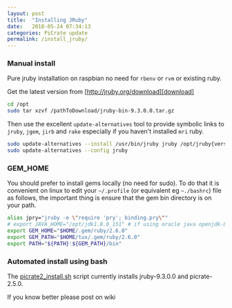 ```yaml
---
layout: post
title:  "Installing JRuby"
date:   2018-05-24 07:34:13
categories: PiCrate update
permalink: /install_jruby/
---
```

### Manual install ###

Pure jruby installation on raspbian no need for `rbenv` or `rvm` or existing ruby.


Get the latest version from [http://jruby.org/download][download]

```bash
cd /opt
sudo tar xzvf /pathToDownload/jruby-bin-9.3.0.0.tar.gz
```

Then use the excellent `update-alternatives` tool to provide symbolic links to `jruby`, `jgem`, `jirb` and `rake` especially if you haven't installed `mri` ruby.

```bash
sudo update-alternatives --install /usr/bin/jruby jruby /opt/jruby{version}/bin/jruby 100
sudo update-alternatives --config jruby
```

### GEM_HOME ###

You should prefer to install gems locally (no need for sudo). To do that it is convenient on linux to edit your `~/.profile` (or equivalent eg `~./bashrc`) file as follows, the important thing is ensure that the gem bin directory is on your path.

```bash
alias jpry="jruby -e \"require 'pry'; binding.pry\""
# export JAVA_HOME="/opt/jdk1.8.0_151" # if using oracle java openjdk-8 is fine though
export GEM_HOME="$HOME/.gem/ruby/2.6.0"
export GEM_PATH="$HOME/tux/.gem/ruby/2.6.0"
export PATH="${PATH}:${GEM_PATH}/bin"
```

### Automated install using bash ###

The [picrate2_install.sh][bash] script currently installs jruby-9.3.0.0 and picrate-2.5.0.

If you know better please post on wiki

[download]:"https://repo1.maven.org/maven2/org/jruby/jruby-dist/9.3.0.0/jruby-dist-9.3.0.0-bin.tar.gz"
[bash]:https://gist.github.com/monkstone/6ae9840d7b7008c177b4a9f589d14ec6
